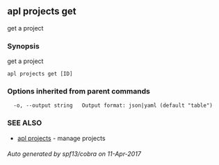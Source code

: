 ## apl projects get

get a project

### Synopsis


get a project

```
apl projects get [ID]
```

### Options inherited from parent commands

```
  -o, --output string   Output format: json|yaml (default "table")
```

### SEE ALSO
* [apl projects](apl_projects.md)	 - manage projects

###### Auto generated by spf13/cobra on 11-Apr-2017
